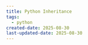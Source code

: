 ```yaml
---
title: Python Inheritance
tags:
  - python
created-date: 2025-08-30
last-updated-date: 2025-08-30
---
```


